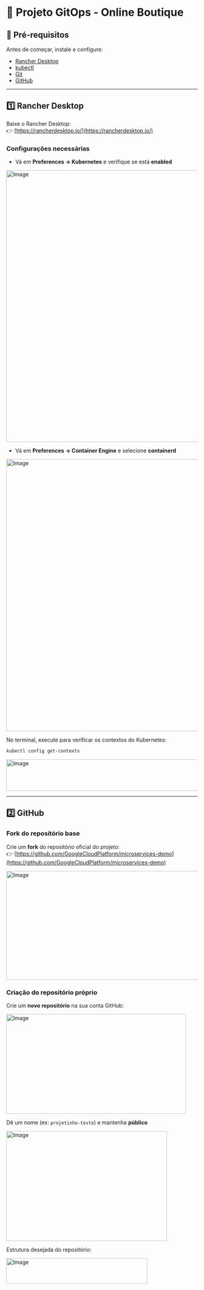 # 🚀 Projeto GitOps - Online Boutique

## 🧩 Pré-requisitos

Antes de começar, instale e configure:

- [Rancher Desktop](https://rancherdesktop.io/)
- [kubectl](https://kubernetes.io/docs/tasks/tools/)
- [Git](https://git-scm.com/)
- [GitHub](https://github.com/)

---

## 1️⃣ Rancher Desktop

Baixe o Rancher Desktop:  
👉 [https://rancherdesktop.io/](https://rancherdesktop.io/)

### Configurações necessárias

- Vá em **Preferences → Kubernetes** e verifique se está **enabled**
  
<img width="1365" height="716" alt="Image" src="https://github.com/user-attachments/assets/38777acd-87e1-47ab-b235-172bc9a6a04c" />

- Vá em **Preferences → Container Engine** e selecione **containerd**  

<img width="1365" height="717" alt="Image" src="https://github.com/user-attachments/assets/cafbd489-6021-4ecc-8433-a0664540b65a" />

No terminal, execute para verificar os contextos do Kubernetes:

```bash
kubectl config get-contexts
```

<img width="737" height="83" alt="Image" src="https://github.com/user-attachments/assets/e06a0517-9395-4466-b019-a5633c9a6800" />

---

## 2️⃣ GitHub

### Fork do repositório base

Crie um **fork** do repositório oficial do projeto:  
👉 [https://github.com/GoogleCloudPlatform/microservices-demo](https://github.com/GoogleCloudPlatform/microservices-demo)

<img width="663" height="287" alt="Image" src="https://github.com/user-attachments/assets/f5f69c8f-2272-42c0-9898-21eb43b4bad3" />

### Criação do repositório próprio

Crie um **novo repositório** na sua conta GitHub:  

<img width="473" height="263" alt="Image" src="https://github.com/user-attachments/assets/98fa7cd8-16db-42e7-8699-00450bed4727" />

Dê um nome (ex: `projetinho-teste`) e mantenha **público**  

<img width="423" height="290" alt="Image" src="https://github.com/user-attachments/assets/02798c40-dae3-4cd3-a64c-8d89e37b06e1" />

Estrutura desejada do repositório:  

<img width="371" height="68" alt="Image" src="https://github.com/user-attachments/assets/672c7c13-1863-40a8-9b54-10992f930062" />
